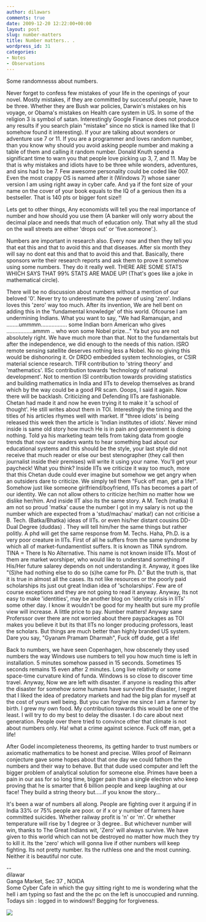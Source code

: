 ```yaml
---
author: dilawars
comments: true
date: 2009-12-20 12:22:00+00:00
layout: post
slug: number-matters
title: Number matters.. .
wordpress_id: 31
categories:
- Notes
- Observations
---
```


Some randomnesss about numbers.   
  
Never forget to confess few mistakes of your life in the openings of your novel. Mostly mistakes, if they are committed by successful people, have to be three. Whether they are Bush war policies, Darwin's mistakes on his voyage, or Obama's mistakes on Health care system in US. In some of the religion 3 is symbol of satan. Interestingly Google Finance does not produce any results if you search plain "mistake" since no stick is named like that (I somehow found it interesting). If your are talking about wonders or adventure use 7 or 11. If you are a programmer and loves random number, than you know why should you avoid asking people number and making a table of them and calling it random number. Donald Knuth spend a significant time to warn you that people love picking up 3, 7, and 11. May be that is why mistakes and idiots have to be three while wonders, adventures, and sins had to be 7. Few awesome personality could be coded like 007. Even the most crappy OS is named after it (Windows 7) whose saner version I am using right away in cyber cafe. And ya if the font size of your name on the cover of your book equals to the IQ of a genious then its a bestseller. That is 140 pts or bigger font size!!   
  
Lets get to other things, Any economists will tell you the real importance of number and how should you use them (A banker will only worry about the decimal place and needs that much of education only. That why all the stud on the wall streets are either 'drops out' or 'five.someone'.).  
  
Numbers are important in research also. Every now and then they tell you that eat this and that to avoid this and that diseases. After six month they will say no dont eat this and that to avoid this and that. Basically, there sponsors write their research reports and ask them to prove it somehow using some numbers. They do it really well. THERE ARE SOME STATS WHICH SAYS THAT 99% STATS ARE MADE UP! (That's goes like a joke in mathematical circle).  
  
There will be no discussion about numbers without a mention of our beloved '0'. Never try to underestimate the power of using 'zero'. Indians loves this 'zero' way too much. After its invention, We are hell bent on adding this in the 'fundamental knowledge' of this world. Ofcourse I am undermining Indians. What you want to say, "We had Ramanujan, and ........ummmm................. some Indian born American who gives .................ammm .. who won some Nobel prize..." Ya but you are not absolutely right. We have much more than that. Not to the fundamentals but after the independence, we did enough to the needs of this nation. ISRO remote sensing satellite deserves nothing less a Nobel. No no giving this would be dishonoring it. Or DRDO embedded system technologies, or CSIR material science research. TIFR contribution to 'string theory' and 'mathematics'. IISc contribution towards 'technology of national development'. Not to mention ISI contribution towards providing statistics and building mathematics in India and IITs to develop themselves as brand which by the way could be a good PR scam. Ooops, I said it again. Now there will be backlash. Criticizing and Defending IITs are fashionable. Chetan had made it and now he even trying it to make it 'a school of thought'. He still writes about them in TOI. Interestingly the timing and the titles of his articles rhymes well with market. If "three idiots' is being released this week then the article is 'Indian institutes of idiots'. Never mind inside is same old story how much He is in pain and government is doing nothing. Told ya his marketing team tells from taking data from google trends that now our readers wants to hear something bad about our educational systems and this should be the style, your last style did not receive that much reader or else our best stenographer (they call then journalist inside their premises) will write it using your name. You'll get your paycheck! What you think? Inside IITs we criticize it way too much, more that this Chetan dude could ever imagine but somehow we get angry when an outsiders dare to criticize. We simply tell them "Fuck off man, get a life!". Somehow just like someone girlfriend/boyfriend, IITs has becomes a part of our identity. We can not allow others to criticize her/him no matter how we dislike her/him. And inside IIT also its the same story. A M. Tech (matka) (I am not so proud 'matka' cause the number I got in my salary is not up the number which are expected from a 'stud/machau' matka!) can not criticise a B. Tech. (Batka/Bhatka) ideas of IITs. or even his/her distant cousins DD- Dual Degree (duddas) . They will tell him/her the same things but rather politly. A phd will get the same response from M. Techs. Haha, Ph.D. is a very poor creature in IITs. First of all he suffers from the same syndrome by which all of market-fundamentlist suffers. It is known as TINA syndrom. TINA = There Is No Alternative. This name is not known inside IITs. Most of them are market worshiper, who would like to understand something if His/Her future salarey depends on not understanding it. Anyway, it goes like "(S)he had nothing else to do so (s)he came for Ph. D." But the truth is, that it is true in almost all the cases. Its not like resources or the poorly paid scholarships its just out great Indian idea of 'scholarships'. Few are of course exceptions and they are not going to read it anyway. Anyway, Its not easy to make 'identities', may be another blog on 'identity crisis in IITs' some other day. I know it wouldn't be good for my health but sure my profile view will increase. A little price to pay. Number matters! Anyway sane Proferssor over there are not worried about there paypackages as TOI makes you believe it but its that IITs no longer producing professors, least the scholars. But things are much better than highly branded US system. Dare you say, "Gyanam Pramam Dharmah", Fuck off dude, get a life!   
  
Back to numbers, we have seen Copenhagen, how obscenely they used numbers the way Windows use numbers to tell you how much time is left in installation. 5 minutes somehow passed in 15 seconds. Sometimes 15 seconds remains 15 even after 2 minutes. Long live relativity or some space-time curvature kind of funda. Windows is so close to discover time travel. Anyway, Now we are left with disaster. if anyone is reading this after the disaster for somehow some humans have survived the disaster, I regret that I liked the idea of predatory markets and had the big plan for myself at the cost of yours well being. But you can forgive me since I am a farmer by birth. I grew my own food. My contribution towards this would be one of the least. I will try to do my best to delay the disaster. I do care about next generation. People over there tried to convince other that climate is not about numbers only. Ha! what a crime against science. Fuck off man, get a life!  
  
After Godel incompleteness theorems, its getting harder to trust numbers or axiomatic mathematics to be honest and precise. Wiles proof of Reimann conjecture gave some hopes about that one day we could fathom the numbers and their way to behave. But that dude used computer and left the bigger problem of analytical solution for someone else. Primes have been a pain in our ass for so long time, bigger pain than a single electron who keep proving that he is smarter that 6 billion people and keep laughing at our face! They build a string theory but.....if you know the story...  
  
It's been a war of numbers all along. People are fighting over it arguing if in India 33% or 75% people are poor. or if x or y number of farmers have committed suicides. Whether railway profit is 'n' or 'm'. Or whether temperature will rise by 1 degree or 3 degree.. But whichever number will win, thanks to The Great Indians wit, 'Zero' will always survive. We have given to this world which can not be destroyed no matter how much they try to kill it. Its the 'zero' which will gonna live if other numbers will keep fighting. Its not pretty number. Its the ruthless one and the most cunning. Neither it is beautiful nor cute.  
  
--  
dilawar  
Ganga Market, Sec 37 , NOIDA  
Some Cyber Cafe in which the guy sitting right to me is wondering what the hell i am typing so fast and the the pc on the left is unoccupied and running.  
Todays sin : logged in to windows!! Begging for forgiveness.

![](https://blogger.googleusercontent.com/tracker/3794193585985230867-7929013653366103779?l=dilawarsays.blogspot.com)
